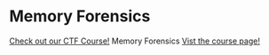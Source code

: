 # Memory Forensics

[Check out our CTF Course!](https://academy.hoppersroppers.org/mod/page/view.php?id=588)
Memory Forensics
[Vist the course page!](https://academy.hoppersroppers.org/mod/page/view.php?id=588)
